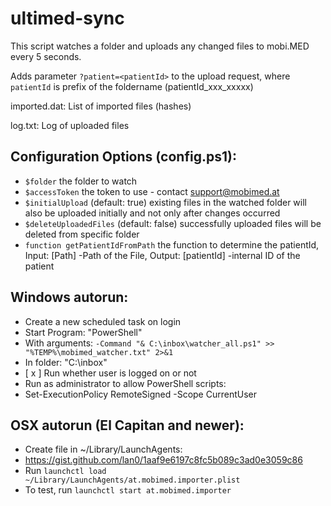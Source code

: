 # ultimed-sync
This script watches a folder and uploads any changed files to mobi.MED every 5 seconds.

Adds parameter ```?patient=<patientId>``` to the upload request, where ```patientId``` is prefix of the foldername (patientId_xxx_xxxxx)

imported.dat: List of imported files (hashes)

log.txt: Log of uploaded files

## Configuration Options (config.ps1):

* ```$folder``` the folder to watch
* ```$accessToken``` the token to use - contact [support@mobimed.at](mailto:support@mobimed.at)
* ```$initialUpload``` (default: true) existing files in the watched folder will also be uploaded initially and not only after changes occurred
* ```$deleteUploadedFiles``` (default: false) successfully uploaded files will be deleted from specific folder
* ```function getPatientIdFromPath``` the function to determine the patientId, Input: [Path] -Path of the File, Output: [patientId] -internal ID of the patient
## Windows autorun:

* Create a new scheduled task on login
* Start Program: "PowerShell"
* With arguments: ```-Command "& C:\inbox\watcher_all.ps1" >> "%TEMP%\mobimed_watcher.txt" 2>&1```
* In folder: "C:\inbox"
* [ x ] Run whether user is logged on or not
* Run as administrator to allow PowerShell scripts:
* Set-ExecutionPolicy RemoteSigned -Scope CurrentUser

## OSX autorun (El Capitan and newer):

* Create file in ~/Library/LaunchAgents:
* https://gist.github.com/lan0/1aaf9e6197c8fc5b089c3ad0e3059c86
* Run `launchctl load ~/Library/LaunchAgents/at.mobimed.importer.plist`
* To test, run `launchctl start at.mobimed.importer`